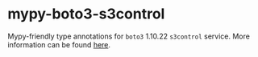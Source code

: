 # mypy-boto3-s3control

Mypy-friendly type annotations for `boto3` 1.10.22 `s3control` service.
More information can be found [here](https://github.com/vemel/mypy_boto3).